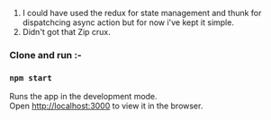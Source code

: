 1. I could have used the redux for state management and thunk for dispatchcing async action but for now i've kept it simple.
2. Didn't got that Zip crux.

### Clone and run :-
### `npm start`

Runs the app in the development mode.<br>
Open [http://localhost:3000](http://localhost:3000) to view it in the browser.




